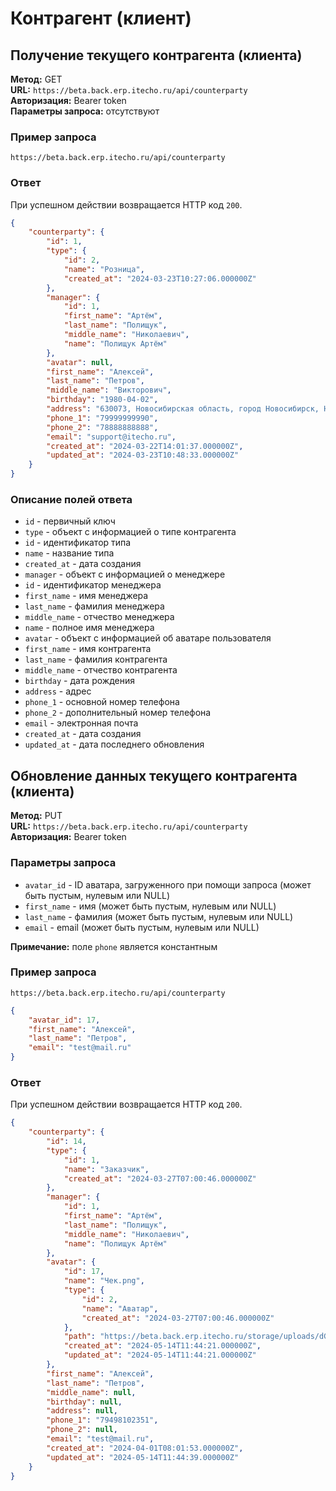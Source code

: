 # Контрагент (клиент)

## Получение текущего контрагента (клиента)

**Метод:** GET  
**URL:** `https://beta.back.erp.itecho.ru/api/counterparty`  
**Авторизация:** Bearer token  
**Параметры запроса:** отсутствуют  

### Пример запроса

`https://beta.back.erp.itecho.ru/api/counterparty`

### Ответ

При успешном действии возвращается HTTP код `200`.
```json
{
    "counterparty": {
        "id": 1,
        "type": {
            "id": 2,
            "name": "Розница",
            "created_at": "2024-03-23T10:27:06.000000Z"
        },
        "manager": {
            "id": 1,
            "first_name": "Артём",
            "last_name": "Полищук",
            "middle_name": "Николаевич",
            "name": "Полищук Артём"
        },
        "avatar": null,
        "first_name": "Алексей",
        "last_name": "Петров",
        "middle_name": "Викторович",
        "birthday": "1980-04-02",
        "address": "630073, Новосибирская область, город Новосибирск, Новогодняя ул., д. 20/1, кв. 26",
        "phone_1": "79999999990",
        "phone_2": "78888888888",
        "email": "support@itecho.ru",
        "created_at": "2024-03-22T14:01:37.000000Z",
        "updated_at": "2024-03-23T10:48:33.000000Z"
    }
}
```

### Описание полей ответа

- `id` - первичный ключ
- `type` - объект с информацией о типе контрагента
 - `id` - идентификатор типа
 - `name` - название типа
 - `created_at` - дата создания
- `manager` - объект с информацией о менеджере
 - `id` - идентификатор менеджера
 - `first_name` - имя менеджера
 - `last_name` - фамилия менеджера
 - `middle_name` - отчество менеджера
 - `name` - полное имя менеджера
- `avatar` - объект с информацией об аватаре пользователя
- `first_name` - имя контрагента
- `last_name` - фамилия контрагента
- `middle_name` - отчество контрагента
- `birthday` - дата рождения
- `address` - адрес
- `phone_1` - основной номер телефона
- `phone_2` - дополнительный номер телефона
- `email` - электронная почта
- `created_at` - дата создания
- `updated_at` - дата последнего обновления

## Обновление данных текущего контрагента (клиента)

**Метод:** PUT  
**URL:** `https://beta.back.erp.itecho.ru/api/counterparty`  
**Авторизация:** Bearer token  

### Параметры запроса

- `avatar_id` - ID аватара, загруженного при помощи запроса (может быть пустым, нулевым или NULL)
- `first_name` - имя (может быть пустым, нулевым или NULL)
- `last_name` - фамилия (может быть пустым, нулевым или NULL)
- `email` - email (может быть пустым, нулевым или NULL)

**Примечание:** поле `phone` является константным

### Пример запроса

`https://beta.back.erp.itecho.ru/api/counterparty`
```json
{
    "avatar_id": 17,
    "first_name": "Алексей",
    "last_name": "Петров",
    "email": "test@mail.ru"
}
```

### Ответ

При успешном действии возвращается HTTP код `200`.
```json
{
    "counterparty": {
        "id": 14,
        "type": {
            "id": 1,
            "name": "Заказчик",
            "created_at": "2024-03-27T07:00:46.000000Z"
        },
        "manager": {
            "id": 1,
            "first_name": "Артём",
            "last_name": "Полищук",
            "middle_name": "Николаевич",
            "name": "Полищук Артём"
        },
        "avatar": {
            "id": 17,
            "name": "Чек.png",
            "type": {
                "id": 2,
                "name": "Аватар",
                "created_at": "2024-03-27T07:00:46.000000Z"
            },
            "path": "https://beta.back.erp.itecho.ru/storage/uploads/dGOPVMjBgjlb3CQjaU7G0HK6Z4q1aATVzfgbGGhM.png",
            "created_at": "2024-05-14T11:44:21.000000Z",
            "updated_at": "2024-05-14T11:44:21.000000Z"
        },
        "first_name": "Алексей",
        "last_name": "Петров",
        "middle_name": null,
        "birthday": null,
        "address": null,
        "phone_1": "79498102351",
        "phone_2": null,
        "email": "test@mail.ru",
        "created_at": "2024-04-01T08:01:53.000000Z",
        "updated_at": "2024-05-14T11:44:39.000000Z"
    }
}
```